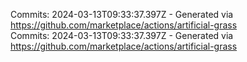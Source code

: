 Commits: 2024-03-13T09:33:37.397Z - Generated via https://github.com/marketplace/actions/artificial-grass
<br>
Commits: 2024-03-13T09:33:37.397Z - Generated via https://github.com/marketplace/actions/artificial-grass
<br>
